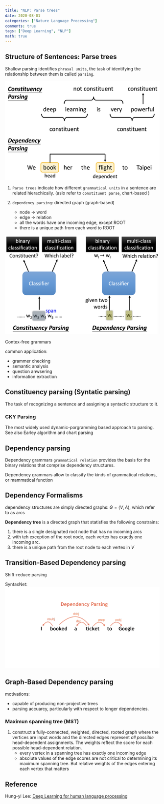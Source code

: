 ```yaml
---
title: "NLP: Parse trees"
date: 2020-08-01
categories: ["Nature Language Processing"]
comments: true
tags: ["Deep Learning", "NLP"]
math: true
---
```



## Structure of Sentences: Parse trees

Shallow parsing identifies `phrasal units`, the task of identifying the relationship between them is called `parsing`.

![parsing](/images/nlp/parsing.png)

1. `Parse trees` indicate how different `grammatical units` in a sentence are related hierachically. (aslo refer to `constituent parse`, chart-based )

2. `dependency parsing`: directed graph (graph-based)
   - node -> word
   - edge -> relation
   - all the words have one incoming edge, except ROOT
   - there is a unique path from each word to ROOT

![parsing](/images/nlp/parsing.classifier.png)


Contex-free grammars

common application:

- grammer checking
- semantic analysis
- question anwsering
- information extraction

## Constituency parsing (Syntatic parsing)

The task of recognizing a sentence and assigning a syntactic structure to it. 

### CKY Parsing

The most widely used dynamic-porgramming based approach to parsing. See also Earley algorithm and chart parsing

## Dependency parsing

Dependency grammars `grammatical relation` provides the basis for the binary relations that comprise dependency structures.

Dependency grammars allow to classify the kinds of grammatical relations, or mammatical function

## Dependency Formalisms

dependency structures are simply directed graphs: $G = (V,A)$, which refer to as arcs

**Dependency tree** is a directed graph that statisfies the following constrains:

1. there is a single designated root node that has no incoming arcs
2. with teh exception of the root node, each vertex has exactly one incoming arc.
3. there is a unique path from the root node to each vertex in $V$

## Transition-Based Dependency parsing

Shift-reduce parsing

SyntaxNet:  
![syntaxnet](/images/nlp/parsingtree.gif)

## Graph-Based Dependency parsing

motivations:

- capable of producing non-projective trees
- parsing accuarcy, particularly with respect to longer dependencies.

### Maximun spanning tree (MST)

1. construct a fully-connected, weighted, directed, rooted graph where the vertices are input words and the directed edges represent *all possible* head-dependent assignments. The weights reflect the score for each possible head-dependent relation.
   - every vertex in a spanning tree has exactly one incoming edge
   - absolute values of the edge scores are not critical to determining its maximum spanning tree. But relative weights of the edges entering each vertex that matters


## Reference

Hung-yi Lee: [Deep Learning for human language processing](https://www.youtube.com/watch?v=9erBrs-VIqc)